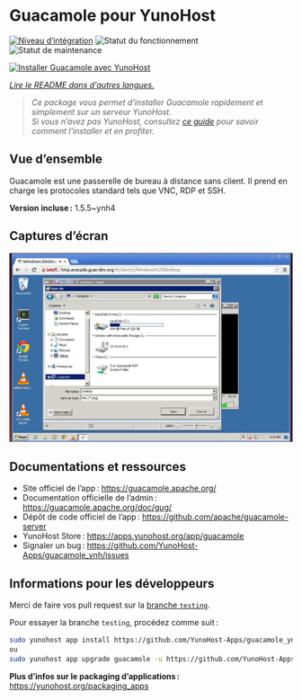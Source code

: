 <!--
Nota bene : ce README est automatiquement généré par <https://github.com/YunoHost/apps/tree/master/tools/readme_generator>
Il NE doit PAS être modifié à la main.
-->

# Guacamole pour YunoHost

[![Niveau d’intégration](https://apps.yunohost.org/badge/integration/guacamole)](https://ci-apps.yunohost.org/ci/apps/guacamole/)
![Statut du fonctionnement](https://apps.yunohost.org/badge/state/guacamole)
![Statut de maintenance](https://apps.yunohost.org/badge/maintained/guacamole)

[![Installer Guacamole avec YunoHost](https://install-app.yunohost.org/install-with-yunohost.svg)](https://install-app.yunohost.org/?app=guacamole)

*[Lire le README dans d'autres langues.](./ALL_README.md)*

> *Ce package vous permet d’installer Guacamole rapidement et simplement sur un serveur YunoHost.*  
> *Si vous n’avez pas YunoHost, consultez [ce guide](https://yunohost.org/install) pour savoir comment l’installer et en profiter.*

## Vue d’ensemble

Guacamole est une passerelle de bureau à distance sans client. Il prend en charge les protocoles standard tels que VNC, RDP et SSH.


**Version incluse :** 1.5.5~ynh4

## Captures d’écran

![Capture d’écran de Guacamole](./doc/screenshots/screenshot1.jpg)

## Documentations et ressources

- Site officiel de l’app : <https://guacamole.apache.org/>
- Documentation officielle de l’admin : <https://guacamole.apache.org/doc/gug/>
- Dépôt de code officiel de l’app : <https://github.com/apache/guacamole-server>
- YunoHost Store : <https://apps.yunohost.org/app/guacamole>
- Signaler un bug : <https://github.com/YunoHost-Apps/guacamole_ynh/issues>

## Informations pour les développeurs

Merci de faire vos pull request sur la [branche `testing`](https://github.com/YunoHost-Apps/guacamole_ynh/tree/testing).

Pour essayer la branche `testing`, procédez comme suit :

```bash
sudo yunohost app install https://github.com/YunoHost-Apps/guacamole_ynh/tree/testing --debug
ou
sudo yunohost app upgrade guacamole -u https://github.com/YunoHost-Apps/guacamole_ynh/tree/testing --debug
```

**Plus d’infos sur le packaging d’applications :** <https://yunohost.org/packaging_apps>
